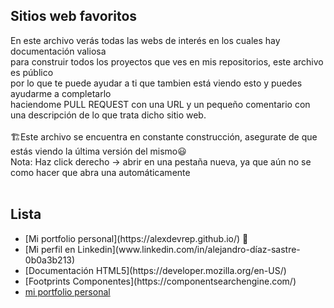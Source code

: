 ## Sitios web favoritos
En este archivo verás todas las webs de interés en los cuales hay documentación valiosa 
</br>
para construir todos los proyectos que ves en mis repositorios, este archivo es público
</br>
por lo que te puede ayudar a ti que tambien está viendo esto y puedes ayudarme a completarlo
</br>
haciendome PULL REQUEST con una URL y un pequeño comentario con una descripción de lo que trata dicho sitio web.
</br>
</br>
🏗️Este archivo se encuentra en constante construcción, asegurate de que estás viendo la última versión del mismo😃
</br>
Nota: Haz click derecho -> abrir en una pestaña nueva, ya que aún no se como hacer que abra una automáticamente
</br>
</br>
## Lista
<ul>
  <li>[Mi portfolio personal](https://alexdevrep.github.io/) 🙂</li> 
  <li>[Mi perfil en Linkedin](www.linkedin.com/in/alejandro-díaz-sastre-0b0a3b213)</li>
  <li>[Documentación HTML5](https://developer.mozilla.org/en-US/)</li>
  <li>[Footprints Componentes](https://componentsearchengine.com/)</li>
  <li><a href="https://alexdevrep.github.io/" target="_blank" rel="noopener noreferrer">mi portfolio personal</a></li>
  
</ul>
